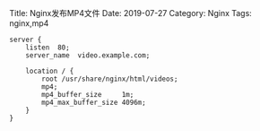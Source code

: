 Title: Nginx发布MP4文件
Date: 2019-07-27
Category: Nginx
Tags: nginx,mp4

    server {
        listen  80;
        server_name  video.example.com;

        location / {
            root /usr/share/nginx/html/videos;
            mp4;
            mp4_buffer_size     1m;
            mp4_max_buffer_size 4096m;
        }
    }

